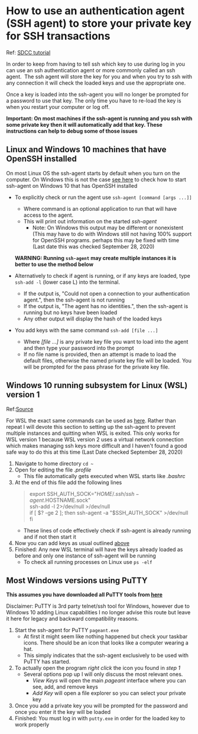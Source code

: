 How to use an authentication agent (SSH agent) to store your private key for SSH transactions
===============================================================================================
Ref: [SDCC tutorial](https://www.sdcc.bnl.gov/information/ssh/ssh-agent)

In order to keep from having to tell ssh which key to use during log in you can use an ssh authentication agent or more commonly called an ssh agent.  The ssh agent will store the key for you and when you try to ssh with any connection it will check the loaded keys and use the appropriate one.

Once a key is loaded into the ssh-agent you will no longer be prompted for a password to use that key.  The only time you have to re-load the key is when you restart your computer or log off.


**Important: On most machines if the ssh-agent is running and you ssh with some private key then it will automatically add that key.  These instructions can help to debug some of those issues**

<a name="LinuxSshAgent"></a>Linux and Windows 10 machines that have OpenSSH installed
-----------------------------------------------------------
On most Linux OS the ssh-agent starts by default when you turn on the computer.
On Windows this is not the case [see here]() to check how to start ssh-agent on Windows 10 that has OpenSSH installed
- To explicitly check or run the agent use `ssh-agent [command [args ...]]`
	+ Where command is an optional application to run that will have access to the agent.
	+ This will print out information on the started *ssh-agent*
		+ Note: On Windows this output may be different or nonexistent (This may have to do with Windows still not having 100% support for OpenSSH programs. perhaps this may be fixed with time (Last date this was checked September 28, 2020)

	__**WARNING: Running `ssh-agent` may create multiple instances it is better to use the method below**__
- Alternatively to check if agent is running, or if any keys are loaded, type `ssh-add -l` (lower case L) into the terminal.
	+ If the output is, "Could not open a connection to your authentication agent.", then the ssh-agent is not running
	+ If the output is, "The agent has no identities.", then the ssh-agent is running but no keys have been loaded
	+ Any other output will display the hash of the loaded keys
- You add keys with the same command `ssh-add [file ...]`
	+ Where *\[file ...\]* is any private key file you want to load into the agent and then type your password into the prompt
	+ If no file name is provided, then an attempt is made to load the default files, otherwise the named private key file will be loaded. You will be prompted for the pass phrase for the private key file.


Windows 10 running subsystem for Linux (WSL) version 1
-------------------------------------------------------
Ref:[Source](https://unix.stackexchange.com/questions/132065/how-do-i-get-ssh-agent-to-work-in-all-terminals)

For WSL the exact same commands can be used as [here](#LinuxSshAgent).  Rather than repeat I will devote this section to setting up the ssh-agent to prevent multiple instances and quitting when WSL is exited.  This only works for WSL version 1 because WSL version 2 uses a virtual network connection which makes managing ssh keys more difficult and I haven't found a good safe way to do this at this time (Last Date checked September 28, 2020)
1. Navigate to home directory `cd ~`
2. Open for editing the file *.profile*
	+ This file automatically gets executed when WSL starts like *.bashrc* 
3. At the end of this file add the following lines
	> export SSH_AUTH_SOCK="$HOME/.ssh/ssh-agent.$HOSTNAME.sock"  
	> ssh-add -l 2>/dev/null >/dev/null  
	> if [ $? -ge 2 ]; then  
	> ssh-agent -a "$SSH_AUTH_SOCK" >/dev/null  
	> fi  
	+ These lines of code effectively check if ssh-agent is already running and if not then start it
4. Now you can add keys as usual outlined [above](#LinuxSshAgent)
5. Finished: Any new WSL terminal will have the keys already loaded as before and only one instance of ssh-agent will be running
	+ To check all running processes on Linux use `ps -elf`

Most Windows versions using PuTTY
----------------------------------
**This assumes you have downloaded all PuTTY tools from [here](https://www.chiark.greenend.org.uk/~sgtatham/putty/)**

Disclaimer: PuTTY is 3rd party telnet/ssh tool for Windows, however due to Windows 10 adding Linux capabilities I no longer advise this route but leave it here for legacy and backward compatibility reasons.

1. Start the ssh-agent for PuTTY `pageant.exe`
	+ At first it might seem like nothing happened but check your taskbar icons.  There should be an icon that looks like a computer wearing a hat.
	+ This simply indicates that the ssh-agent exclusively to be used with PuTTY has started.
2. To actually open the program *right click* the icon you found in *step 1*
	+ Several options pop up I will only discuss the most relevant ones.
		+ *View Keys* will open the main *pageant* interface where you can see, add, and remove keys
		+ *Add Key* will open a file explorer so you can select your private key
3. Once you add a private key you will be prompted for the password and once you enter it the key will be loaded
4. Finished: You must log in with `putty.exe` in order for the loaded key to work properly





